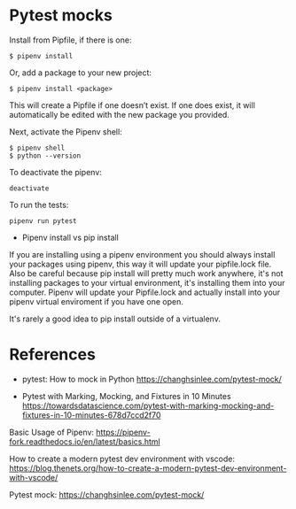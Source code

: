 # Pytest mocks

Install from Pipfile, if there is one:
```
$ pipenv install
```

Or, add a package to your new project:
```
$ pipenv install <package>
```

This will create a Pipfile if one doesn’t exist. If one does exist, it will automatically be edited with the new package you provided.

Next, activate the Pipenv shell:
```
$ pipenv shell
$ python --version
```

To deactivate the pipenv:
```
deactivate
```

To run the tests:
```
pipenv run pytest
```

- Pipenv install <package> vs pip install <package>

If you are installing using a pipenv environment you should always install your packages using pipenv, this way it will update your pipfile.lock file. Also be careful because pip install <package> will pretty much work anywhere, it's not installing packages to your virtual environment, it's installing them into your computer. Pipenv will update your Pipfile.lock and actually install into your pipenv virtual enviroment if you have one open.

It's rarely a good idea to pip install <package> outside of a virtualenv.

# References

- pytest: How to mock in Python
https://changhsinlee.com/pytest-mock/

- Pytest with Marking, Mocking, and Fixtures in 10 Minutes
https://towardsdatascience.com/pytest-with-marking-mocking-and-fixtures-in-10-minutes-678d7ccd2f70

Basic Usage of Pipenv:
https://pipenv-fork.readthedocs.io/en/latest/basics.html

How to create a modern pytest dev environment with vscode:
https://blog.thenets.org/how-to-create-a-modern-pytest-dev-environment-with-vscode/

Pytest mock:
https://changhsinlee.com/pytest-mock/